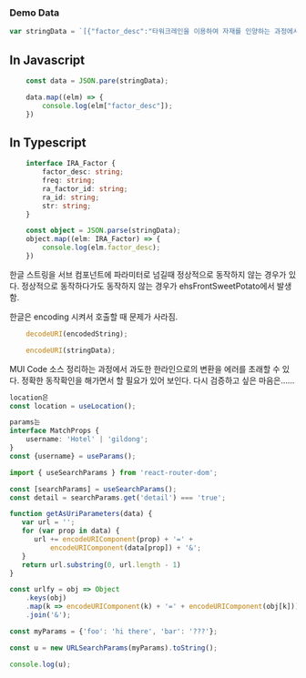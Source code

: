 ### Demo Data
```js
var stringData = `[{"factor_desc":"타워크레인을 이용하여 자재를 인양하는 과정에서 체결이 풀려 자재낙하","freq":3,"str":3,"industry_factor_id":1,"industry_id":1},{"factor_desc":"타워크레인을 이용하여 자재를 인양하는 과정에서 구조물 또는 인력과 자재충돌","freq":1,"str":3,"industry_factor_id":2,"industry_id":1},{"factor_desc":"타워크레인 마스트 상승작업시 마스트가 대차레일에서 이탈되면서 추락","freq":1,"str":3,"industry_factor_id":3,"industry_id":1},{"factor_desc":"기초앙카볼트의 시공 불량으로 타워크레인 붕괴","freq":1,"str":3,"industry_factor_id":4,"industry_id":1},{"factor_desc":"메인지브와 균형추의 불균형에 의한 타워크레인 전도","freq":1,"str":3,"industry_factor_id":5,"industry_id":1},{"factor_desc":"마스트의 고정핀을 미체결하고 중량물 운반 작업으로 타워크레인 붕괴","freq":1,"str":3,"industry_factor_id":6,"industry_id":1},{"factor_desc":"돌풍에 의한 타워크레인 붕괴","freq":1,"str":3,"industry_factor_id":7,"industry_id":1}]`;
```

## In Javascript
```js
    const data = JSON.pare(stringData);

    data.map((elm) => {
        console.log(elm["factor_desc"]);
    })
```

## In Typescript
```ts
    interface IRA_Factor {
        factor_desc: string;
        freq: string;
        ra_factor_id: string;
        ra_id: string;
        str: string;
    }

    const object = JSON.parse(stringData);
    object.map((elm: IRA_Factor) => {
        console.log(elm.factor_desc);
    })
```

한글 스트링을 서브 컴포넌트에 파라미터로 넘길때 정상적으로 동작하지 않는 경우가 있다.
정상적으로 동작하다가도 동작하지 않는 경우가 ehsFrontSweetPotato에서 발생함.

한글은 encoding 시켜서 호출할 때 문제가 사라짐.

```js
    decodeURI(encodedString);

    encodeURI(stringData);
```

MUI Code 소스 정리하는 과정에서 과도한 한라인으로의 변환을 에러를 초래할 수 있다.
정확한 동작확인을 해가면서 할 필요가 있어 보인다.
다시 검증하고 싶은 마음은......


```ts
location은
const location = useLocation();

params는
interface MatchProps {
    username: 'Hotel' | 'gildong';
}
const {username} = useParams();
```


```js
import { useSearchParams } from 'react-router-dom';

const [searchParams] = useSearchParams();
const detail = searchParams.get('detail') === 'true';
```

```js
function getAsUriParameters(data) {
   var url = '';
   for (var prop in data) {
      url += encodeURIComponent(prop) + '=' + 
          encodeURIComponent(data[prop]) + '&';
   }
   return url.substring(0, url.length - 1)
}
```

```js
const urlfy = obj => Object
    .keys(obj)
    .map(k => encodeURIComponent(k) + '=' + encodeURIComponent(obj[k]))
    .join('&');
```

```js
const myParams = {'foo': 'hi there', 'bar': '???'};

const u = new URLSearchParams(myParams).toString();

console.log(u);
```